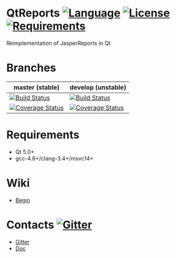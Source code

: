 # QtReports [![Language](https://img.shields.io/badge/language-C++11-blue.svg)](https://github.com/PO-21/QtReports/search?l=cpp) [![License](https://img.shields.io/badge/license-MIT-blue.svg)](https://github.com/PO-21/QtReports/blob/master/LICENSE.txt) [![Requirements](https://img.shields.io/badge/requirements-Qt5-red.svg)](https://github.com/PO-21/QtReports/blob/master/CMakeLists.txt)
Reimplementation of JasperReports in Qt

Branches
========

master (stable) | develop (unstable)
--------------- | -----------------
[![Build Status](https://api.travis-ci.org/PO-21/QtReports.svg?branch=master)](https://travis-ci.org/PO-21/QtReports) | [![Build Status](https://api.travis-ci.org/PO-21/QtReports.svg?branch=develop)](https://travis-ci.org/PO-21/QtReports)
[![Coverage Status](https://coveralls.io/repos/PO-21/QtReports/badge.svg?branch=master&service=github)](https://coveralls.io/github/PO-21/QtReports?branch=master) | [![Coverage Status](https://coveralls.io/repos/PO-21/QtReports/badge.svg?branch=develop&service=github)](https://coveralls.io/github/PO-21/QtReports?branch=develop)

# Requirements
+ Qt 5.0+
+ gcc-4.8+/clang-3.4+/msvc14+

# Wiki
+ [Begin](https://github.com/PO-21/QtReports/wiki)

# Contacts [![Gitter](https://badges.gitter.im/PO-21/QtReports.svg)](https://gitter.im/PO-21/QtReports?utm_source=badge&utm_medium=badge&utm_campaign=pr-badge)
* [Gitter](https://gitter.im/PO-21/QtReports?utm_source=share-link&utm_medium=link&utm_campaign=share-link)
* [Doc](http://po-21.github.io/)
